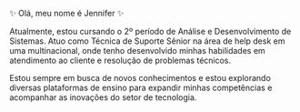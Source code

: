 
✨ Olá, meu nome é Jennifer ✨ 

Atualmente, estou cursando o 2º período de Análise e Desenvolvimento de Sistemas.
Atuo como Técnica de Suporte Sênior na área de help desk em uma multinacional, onde tenho desenvolvido minhas habilidades em atendimento ao cliente e resolução de problemas técnicos.

Estou sempre em busca de novos conhecimentos e estou explorando diversas plataformas de ensino para expandir minhas competências e acompanhar as inovações do setor de tecnologia.


<!---
Jenniferbonf/Jenniferbonf is a ✨ special ✨ repository because its `README.md` (this file) appears on your GitHub profile.
You can click the Preview link to take a look at your changes.
--->
